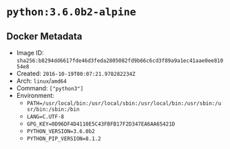 # `python:3.6.0b2-alpine`

## Docker Metadata

- Image ID: `sha256:b8294dd6617fde46d3feda2805082fd9b66c6cd3f89a9a1ec41aae0ee81054e8`
- Created: `2016-10-19T00:07:21.978282234Z`
- Arch: `linux`/`amd64`
- Command: `["python3"]`
- Environment:
  - `PATH=/usr/local/bin:/usr/local/sbin:/usr/local/bin:/usr/sbin:/usr/bin:/sbin:/bin`
  - `LANG=C.UTF-8`
  - `GPG_KEY=0D96DF4D4110E5C43FBFB17F2D347EA6AA65421D`
  - `PYTHON_VERSION=3.6.0b2`
  - `PYTHON_PIP_VERSION=8.1.2`
